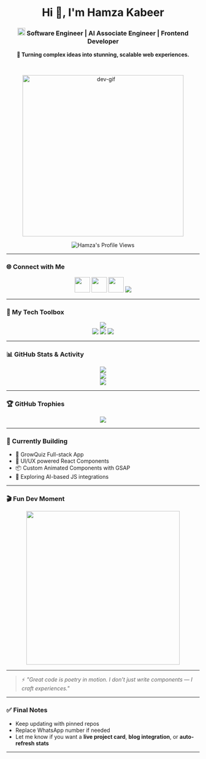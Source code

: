 <h1 align="center">Hi 👋, I'm Hamza Kabeer</h1>

<h3 align="center">
  <img src="https://img.icons8.com/ios-filled/30/rocket--v1.png" height="20" style="margin-bottom: 5px;" /> 
  Software Engineer | AI Associate Engineer | Frontend Developer
</h3>

<p align="center"><strong>🚀 Turning complex ideas into stunning, scalable web experiences.</strong></p>

<br/>

<p align="center">
  <img src="https://i.giphy.com/media/juua9i2c2fA0AIp2iq/giphy.webp" width="420" alt="dev-gif" />
</p>

<p align="center">
  <img src="https://komarev.com/ghpvc/?username=mdhamzakabeer&label=Profile%20Views&color=blue&style=flat-square" alt="Hamza's Profile Views" />
</p>

---

### 🌐 Connect with Me

<p align="center">
  <a href="https://www.linkedin.com/in/mdhamzakabeer/" target="_blank"><img src="https://skillicons.dev/icons?i=linkedin" height="40" /></a>
  <a href="https://www.facebook.com/mdhamzakabeer" target="_blank"><img src="https://skillicons.dev/icons?i=facebook" height="40" /></a>
  <a href="https://www.instagram.com/mdhamzakabeer/" target="_blank"><img src="https://skillicons.dev/icons?i=instagram" height="40" /></a>
  <a href="https://wa.me/923001234567" target="_blank"><img src="https://img.shields.io/badge/Chat on WhatsApp-25D366?style=for-the-badge&logo=whatsapp&logoColor=white" /></a>
</p>

---

### 🧠 My Tech Toolbox

<p align="center">
  <img src="https://skillicons.dev/icons?i=js,ts,html,css,react,nextjs,tailwind,bootstrap,netlify,figma,firebase,git,github,vscode,vercel" />
  <br/>
  <img src="https://img.shields.io/badge/GSAP-Animation-green?style=for-the-badge&logo=greensock&logoColor=white" />
  <img src="https://img.shields.io/badge/Animate.css-Elegant%20CSS-blueviolet?style=for-the-badge" />
  <img src="https://img.shields.io/badge/Font Awesome-Icons-black?style=for-the-badge&logo=fontawesome" />
</p>

---

### 📊 GitHub Stats & Activity

<p align="center">
  <img src="https://github-readme-stats.vercel.app/api?username=mdhamzakabeer&show_icons=true&theme=tokyonight" />
  <br/>
  <img src="https://github-readme-stats.vercel.app/api/top-langs/?username=mdhamzakabeer&layout=compact&theme=tokyonight" />
  <br/>
  <img src="https://streak-stats.demolab.com?user=mdhamzakabeer&theme=tokyonight" />
</p>

---

### 🏆 GitHub Trophies

<p align="center">
  <img src="https://github-profile-trophy.vercel.app/?username=mdhamzakabeer&theme=monokai&margin-w=15&no-bg=true&no-frame=true" />
</p>

---

### 🚧 Currently Building

- 🔭 GrowQuiz Full-stack App
- 🎨 UI/UX powered React Components
- 📦 Custom Animated Components with GSAP
- 🤖 Exploring AI-based JS integrations

---

### 🎬 Fun Dev Moment

<p align="center">
  <img src="https://media.giphy.com/media/3o7aD4V2C4nAEk6Ure/giphy.gif" width="400" />
</p>

---

> ⚡ *"Great code is poetry in motion. I don’t just write components — I craft experiences."*

---

### ✅ Final Notes

- Keep updating with pinned repos
- Replace WhatsApp number if needed
- Let me know if you want a **live project card**, **blog integration**, or **auto-refresh stats**

---
